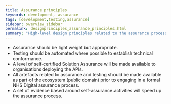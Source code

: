 ```yaml
---
title: Assurance principles
keywords: development, assurance
tags: [development,testing,assurance]
sidebar: overview_sidebar
permalink: designprinciples_assurance_principles.html
summary: "High-level design principles related to the assurance processes"
---
```


- Assurance should be light weight but appropriate.
- Testing should be automated where possible to establish technical conformance.
- A level of self-certified Solution Assurance will be made available to organisations deploying the APIs.
- All artefacts related to assurance and testing should be made available as part of the ecosystem (public domain) prior to engaging in a formal NHS Digital assurance process.
- A set of evidence based around self-assurance activities will speed up the assurance process.
